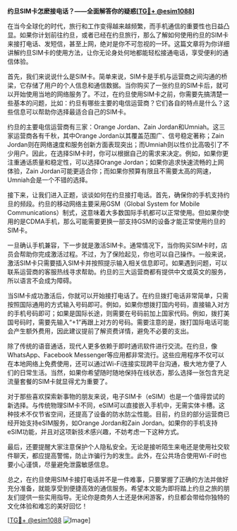 **约旦SIM卡怎麽接电话？——全面解答你的疑惑[[TG💪+ @esim1088](https://t.me/s/esim1088)]**

在当今全球化的时代，旅行和工作变得越来越频繁，而手机通信的重要性也日益凸显。如果你计划前往约旦，或者已经在约旦旅行，那么了解如何使用约旦的SIM卡来接打电话、发短信，甚至上网，绝对是你不可忽视的一环。这篇文章将为你详细讲解约旦SIM卡的使用方法，让你无论身处何地都能轻松接通电话，享受便利的通信体验。

首先，我们来说说什么是SIM卡。简单来说，SIM卡是手机与运营商之间沟通的桥梁，它存储了用户的个人信息和通信数据。当你购买了一张约旦的SIM卡后，就可以开始使用当地的网络服务了。不过，在约旦使用SIM卡之前，你需要先搞清楚一些基本的问题，比如：约旦有哪些主要的电信运营商？它们各自的特点是什么？这些信息可以帮助你选择最适合自己的SIM卡。

约旦的主要电信运营商有三家：Orange Jordan、Zain Jordan和Umniah。这三家运营商各有千秋，其中Orange Jordan以其覆盖范围广、信号稳定著称；Zain Jordan则在网络速度和服务创新方面表现突出；而Umniah则以性价比高吸引了不少用户。因此，在选择SIM卡时，你可以根据自己的需求来决定。例如，如果你更注重通话质量和稳定性，可以选择Orange Jordan；如果你追求快速流畅的上网体验，Zain Jordan可能更适合你；而如果你预算有限且不需要太高的网速，Umniah会是一个不错的选择。

接下来，让我们进入正题，谈谈如何在约旦接打电话。首先，确保你的手机支持约旦的频段。约旦的移动网络主要采用GSM（Global System for Mobile Communications）制式，这意味着大多数国际手机都可以正常使用。但如果你使用的是CDMA手机，那么可能需要更换一部支持GSM的设备才能正常使用约旦的SIM卡。

一旦确认手机兼容，下一步就是激活SIM卡。通常情况下，当你购买SIM卡时，店员会帮助你完成激活过程。不过，为了保险起见，你也可以自己操作。一般来说，激活SIM卡只需要插入SIM卡并按照提示输入相关信息即可。如果遇到问题，可以联系运营商的客服热线寻求帮助。约旦的三大运营商都有提供中文或英文的服务，所以语言不会成为障碍。

当SIM卡成功激活后，你就可以开始接打电话了。在约旦拨打电话非常简单，只需按照国际通用的方式输入号码即可。例如，如果你想拨打国内号码，直接输入对方的手机号码即可；如果是国际长途，则需要在号码前加上国家代码。例如，拨打美国号码时，需要先输入“+1”再跟上对方的号码。需要注意的是，拨打国际电话可能会产生额外费用，因此建议提前了解资费详情，避免不必要的支出。

除了传统的语音通话，现代人更多依赖于即时通讯软件进行交流。在约旦，像WhatsApp、Facebook Messenger等应用都非常流行。这些应用程序不仅可以在本地网络上免费使用，还可以通过Wi-Fi连接实现跨平台沟通，极大地方便了人们的日常生活。当然，如果你希望随时随地保持在线状态，那么选择一张包含充足流量套餐的SIM卡就显得尤为重要了。

对于那些喜欢探索新事物的朋友来说，电子SIM卡（eSIM）也是一个值得尝试的新选择。与传统物理SIM卡不同，eSIM可以直接嵌入手机中，无需实体卡槽。这种技术不仅节省空间，还提高了设备的防水防尘性能。目前，约旦的部分运营商已经开始支持eSIM服务，如Orange Jordan和Zain Jordan。如果你的手机支持eSIM功能，并且对这项新技术感兴趣，不妨考虑一下这种方式。

最后，还要提醒大家注意保护个人隐私安全。无论是接听陌生来电还是使用社交软件聊天，都应提高警惕，防止诈骗行为的发生。此外，在公共场合使用Wi-Fi时也要小心谨慎，尽量避免泄露敏感信息。

总之，在约旦使用SIM卡接打电话并不是一件难事，只要掌握了正确的方法并做好充分准备，就能享受到便捷高效的通信服务。希望本文能为即将踏上约旦之旅的朋友们提供一些实用指导。无论你是商务人士还是休闲游客，约旦都会带给你独特的文化体验和难忘的美好回忆！

[[TG💪+ @esim1088](https://t.me/s/esim1088) ![Image](https://i.postimg.cc/4NQfJmqS/Snipaste-2025-05-13-00-14-12.png)]